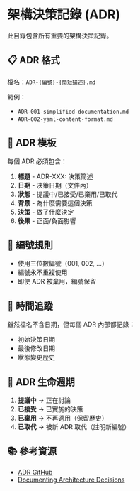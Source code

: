 # 架構決策記錄 (ADR)

此目錄包含所有重要的架構決策記錄。

## 📋 ADR 格式

檔名：`ADR-{編號}-{簡短描述}.md`

範例：
- `ADR-001-simplified-documentation.md`
- `ADR-002-yaml-content-format.md`

## 📝 ADR 模板

每個 ADR 必須包含：
1. **標題** - ADR-XXX: 決策簡述
2. **日期** - 決策日期（文件內）
3. **狀態** - 提議中/已接受/已棄用/已取代
4. **背景** - 為什麼需要這個決策
5. **決策** - 做了什麼決定
6. **後果** - 正面/負面影響

## 🔢 編號規則

- 使用三位數編號（001, 002, ...）
- 編號永不重複使用
- 即使 ADR 被棄用，編號保留

## 📅 時間追蹤

雖然檔名不含日期，但每個 ADR 內部都記錄：
- 初始決策日期
- 最後修改日期
- 狀態變更歷史

## 🔄 ADR 生命週期

1. **提議中** → 正在討論
2. **已接受** → 已實施的決策
3. **已棄用** → 不再適用（保留歷史）
4. **已取代** → 被新 ADR 取代（註明新編號）

## 📚 參考資源

- [ADR GitHub](https://adr.github.io/)
- [Documenting Architecture Decisions](https://cognitect.com/blog/2011/11/15/documenting-architecture-decisions)